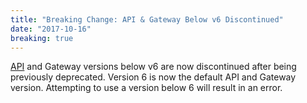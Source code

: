 ```yaml
---
title: "Breaking Change: API & Gateway Below v6 Discontinued"
date: "2017-10-16"
breaking: true
---
```


[API](/docs/reference#api-versioning) and Gateway versions below v6 are now discontinued after being previously deprecated. Version 6 is now the default API and Gateway version. Attempting to use a version below 6 will result in an error.
